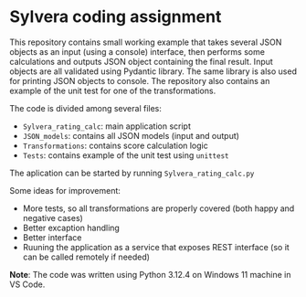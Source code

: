 # Sylvera coding assignment

This repository contains small working example that takes several JSON objects as an input (using a console) interface, then performs some calculations and outputs JSON object containing the final result. Input objects are all validated using Pydantic library. The same library is also used for printing JSON objects to console. The repository also contains an example of the unit test for one of the transformations. 

The code is divided among several files: 
- `Sylvera_rating_calc`: main application script
- `JSON_models`: contains all JSON models (input and output)
- `Transformations`: contains score calculation logic
- `Tests`: contains example of the unit test using `unittest`

The aplication can be started by running `Sylvera_rating_calc.py`

Some ideas for improvement: 
- More tests, so all transformations are properly covered (both happy and negative cases)
- Better excaption handling
- Better interface
- Ruuning the application as a service that exposes REST interface (so it can be called remotely if needed)

**Note**: The code was written using Python 3.12.4 on Windows 11 machine in VS Code.  
